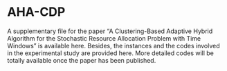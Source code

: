 # AHA-CDP
A supplementary file for the paper “A Clustering-Based Adaptive Hybrid Algorithm for the Stochastic Resource Allocation Problem with Time Windows” is available here. Besides, the instances and the codes involved in the experimental study are provided here. More detailed codes will be totally available once the paper has been published.
